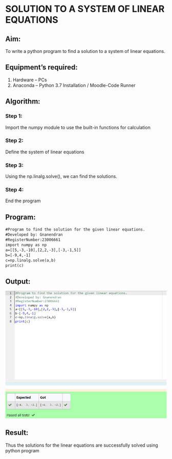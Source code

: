 # SOLUTION TO A SYSTEM OF LINEAR EQUATIONS
## Aim:
To write a python program to find a solution to a system of linear equations.
## Equipment’s required:
1. 	Hardware – PCs
2. 	Anaconda – Python 3.7 Installation / Moodle-Code Runner
## Algorithm:
### Step 1: 
Import the numpy module to use the built-in functions for calculation
### Step 2: 
Define the system of linear equations
### Step 3: 
Using the np.linalg.solve(), we can find the solutions.
### Step 4: 
End the program
## Program:
```
#Program to find the solution for the given linear equations.
#Developed by: Gnanendran
#RegisterNumber:23006661
import numpy as np
a=[[5,-3,-10],[2,2,-3],[-3,-1,5]]
b=[-9,4,-1]
c=np.linalg.solve(a,b)
print(c)
```
## Output:
![output](/linear.png)
## Result: 
Thus the solutions for the linear equations are successfully solved using python program
